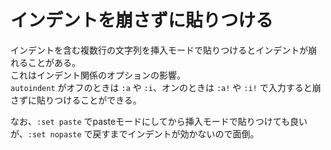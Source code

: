 # インデントを崩さずに貼りつける

インデントを含む複数行の文字列を挿入モードで貼りつけるとインデントが崩れることがある。  
これはインデント関係のオプションの影響。  
`autoindent` がオフのときは `:a` や `:i`、オンのときは `:a!` や `:i!` で入力すると崩さずに貼りつけることができる。

なお、`:set paste` でpasteモードにしてから挿入モードで貼りつけても良いが、`:set nopaste` で戻すまでインデントが効かないので面倒。
